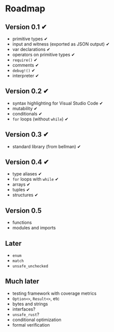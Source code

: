 # Roadmap

## Version 0.1 ✔

- primitive types ✔
- input and witness (exported as JSON output) ✔
- var declarations ✔
- operators on primitive types ✔
- `require()` ✔
- comments ✔
- `debug!()` ✔
- interpreter ✔

## Version 0.2 ✔

- syntax highlighting for Visual Studio Code ✔
- mutability ✔
- conditionals ✔
- `for` loops (without `while`) ✔

## Version 0.3 ✔

- standard library (from bellman) ✔

## Version 0.4 ✔

- type aliases ✔
- `for` loops with `while` ✔
- arrays ✔
- tuples ✔
- structures ✔

## Version 0.5

- functions
- modules and imports

## Later

- `enum`
- `match`
- `unsafe_unchecked`

## Much later

- testing framework with coverage metrics
- `Option<>`, `Result<>`, etc
- bytes and strings
- interfaces?
- `unsafe_rust`?
- conditional optimization
- formal verification
